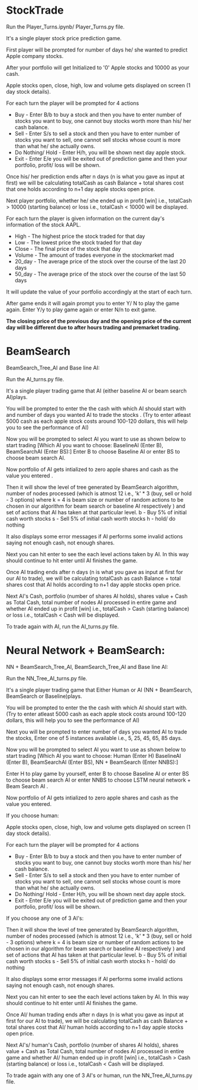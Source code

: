 # StockTrade
Run the Player_Turns.ipynb/ Player_Turns.py file.

It's a single player stock price prediction game.

First player will be prompted for number of days he/ she wanted to predict Apple company stocks.

After your portfolio will get Initialized to '0' Apple stocks and 10000 as your cash.

Apple stocks open, close, high, low and volume gets displayed on screen (1 day stock details).

For each turn the player will be prompted for 4 actions
* Buy - Enter B/b to buy a stock and then you have to enter number of stocks you want to buy, one cannot buy stocks worth more than his/ her cash balance.
* Sell - Enter S/s to sell a stock and then you have to enter number of stocks you want to sell, one cannot sell stocks whose count is more than what he/ she actually owns.
* Do Nothing/ Hold - Enter H/h, you will be shown next day apple stock.
* Exit - Enter E/e you will be exited out of prediction game and then your portfolio, profit/ loss will be shown.

Once his/ her prediction ends after n days (n is what you gave as input at first) we will be calculating totalCash as cash Balance + total shares cost that one holds according to n+1 day apple stocks open price.

Next player portfolio, whether he/ she ended up in profit [win] i.e., totalCash > 10000 (starting balance) or loss i.e., totalCash < 10000 will be displayed.

For each turn the player is given information on the current day's information of the stock AAPL.

* High - The highest price the stock traded for that day
* Low  - The lowest price the stock traded for that day
* Close - The final price of the stock that day
* Volume - The amount of trades everyone in the stockmarket mad
* 20_day - The average price of the stock over the course of the last 20 days
* 50_day - The average price of the stock over the course of the last 50 days

It will update the value of your portfolio accordingly at the start of each turn.

After game ends it will again prompt you to enter Y/ N to play the game again. Enter Y/y to play game again or enter N/n to exit game.

**The closing price of the previous day and the opening price of the current day will be different due to after hours trading and premarket trading.**

# BeamSearch
 
 BeamSearch_Tree_AI and Base line AI:
 
 Run the AI_turns.py file. 
 
 It's a single player trading game that AI (either baseline AI or beam search AI)plays. 
 
You will be prompted to enter the the cash with which AI should start with and number of days you wanted AI to trade the stocks . (Try to enter atleast 5000 cash as each apple stock costs around 100-120 dollars, this will help you to see the performance of AI)

Now you will be prompted to select AI you want to use as shown below to start trading
[Which AI you want to choose: BaselineAI (Enter B), BeamSearchAI (Enter BS):]
Enter B to choose Baseline AI or enter BS to choose beam search AI.

Now portfolio of AI gets intialized to zero apple shares and cash as the value you entered . 

Then it will show the level of tree generated by BeamSearch algorithm, number of nodes processed (which is atmost 12 i.e., 'k' * 3 (buy, sell or hold - 3 options) where k = 4 is beam size or number of random actions to be chosen in our algorithm for beam search or baseline AI respectively ) and set of actions that AI has taken at that particular level. 
b - Buy 5% of initial cash worth stocks
s - Sell 5% of initial cash worth stocks 
h - hold/ do nothing

It also displays some error messages if AI performs some invalid actions saying not enough cash, not enough shares.

Next you can hit enter to see the each level actions taken by AI. In this way should continue to hit enter until AI finishes the game. 

Once AI trading ends after n days (n is what you gave as input at first for our AI to trade), we will be calculating totalCash as cash Balance + total shares cost that AI holds according to n+1 day apple stocks open price.

Next AI's Cash, portfolio (number of shares AI holds), shares value + Cash as Total Cash, total number of nodes AI processed in entire game and whether AI ended up in profit [win] i.e., totalCash > Cash (starting balance) or loss i.e., totalCash < Cash will be displayed.

To trade again with AI, run the AI_turns.py file.
 
# Neural Network + BeamSearch:

 
 NN + BeamSearch_Tree_AI, BeamSearch_Tree_AI and Base line AI:
 
 Run the NN_Tree_AI_turns.py file. 
 
 It's a single player trading game that Either Human or AI (NN + BeamSearch, BeamSearch or Baseline)plays. 
 
You will be prompted to enter the the cash with which AI should start with. (Try to enter atleast 5000 cash as each apple stock costs around 100-120 dollars, this will help you to see the performance of AI)

Next you will be prompted to enter number of days you wanted AI to trade the stocks, Enter one of 5 instances available i.e., 5, 25, 45, 65, 85 days.

Now you will be prompted to select AI you want to use as shown below to start trading
[Which AI you want to choose: Human (Enter H) BaselineAI (Enter B), BeamSearchAI (Enter BS), NN + BeamSearch (Enter NNBS):]

Enter H to play game by yourself, enter B to choose Baseline AI or enter BS to choose beam search AI or enter NNBS to choose LSTM neural network + Beam Search AI .

Now portfolio of AI gets intialized to zero apple shares and cash as the value you entered. 

If you choose human:

Apple stocks open, close, high, low and volume gets displayed on screen (1 day stock details).

For each turn the player will be prompted for 4 actions
* Buy - Enter B/b to buy a stock and then you have to enter number of stocks you want to buy, one cannot buy stocks worth more than his/ her cash balance.
* Sell - Enter S/s to sell a stock and then you have to enter number of stocks you want to sell, one cannot sell stocks whose count is more than what he/ she actually owns.
* Do Nothing/ Hold - Enter H/h, you will be shown next day apple stock.
* Exit - Enter E/e you will be exited out of prediction game and then your portfolio, profit/ loss will be shown.


If you choose any one of 3 AI's:

Then it will show the level of tree generated by BeamSearch algorithm, number of nodes processed (which is atmost 12 i.e., 'k' * 3 (buy, sell or hold - 3 options) where k = 4 is beam size or number of random actions to be chosen in our algorithm for beam search or baseline AI respectively ) and set of actions that AI has taken at that particular level. 
b - Buy 5% of initial cash worth stocks
s - Sell 5% of initial cash worth stocks 
h - hold/ do nothing

It also displays some error messages if AI performs some invalid actions saying not enough cash, not enough shares.

Next you can hit enter to see the each level actions taken by AI. In this way should continue to hit enter until AI finishes the game. 




Once AI/ human trading ends after n days (n is what you gave as input at first for our AI to trade), we will be calculating totalCash as cash Balance + total shares cost that AI/ human holds according to n+1 day apple stocks open price.

Next AI's/ human's Cash, portfolio (number of shares AI holds), shares value + Cash as Total Cash, total number of nodes AI processed in entire game and whether AI/ human ended up in profit [win] i.e., totalCash > Cash (starting balance) or loss i.e., totalCash < Cash will be displayed.

To trade again with any one of 3 AI's or human, run the NN_Tree_AI_turns.py file.

 
 

